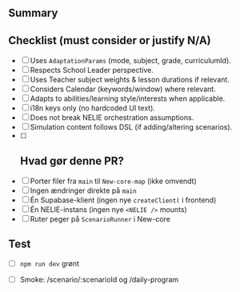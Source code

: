## Summary
<!-- What does this PR change? -->

## Checklist (must consider or justify N/A)
- [ ] Uses `AdaptationParams` (mode, subject, grade, curriculumId).
- [ ] Respects School Leader perspective.
- [ ] Uses Teacher subject weights & lesson durations if relevant.
- [ ] Considers Calendar (keywords/window) where relevant.
- [ ] Adapts to abilities/learning style/interests when applicable.
- [ ] i18n keys only (no hardcoded UI text).
- [ ] Does not break NELIE orchestration assumptions.
- [ ] Simulation content follows DSL (if adding/altering scenarios).
- [ ] ## Hvad gør denne PR?
- [ ] Porter filer fra `main` til `New-core-map` (ikke omvendt)
- [ ] Ingen ændringer direkte på `main`
- [ ] Én Supabase-klient (ingen nye `createClient(` i frontend)
- [ ] Én NELIE-instans (ingen nye `<NELIE />` mounts)
- [ ] Ruter peger på `ScenarioRunner` i New-core

## Test
- [ ] `npm run dev` grønt
- [ ] Smoke: /scenario/:scenarioId og /daily-program

